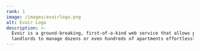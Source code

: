 ```yaml
---
rank: 1
image: /images/evoirlogo.png
alt: Evoir Logo
description: >-
  Evoir is a ground-breaking, first-of-a-kind web service that allows private
  landlords to manage dozens or even hundreds of apartments effortlessly.
---
```


